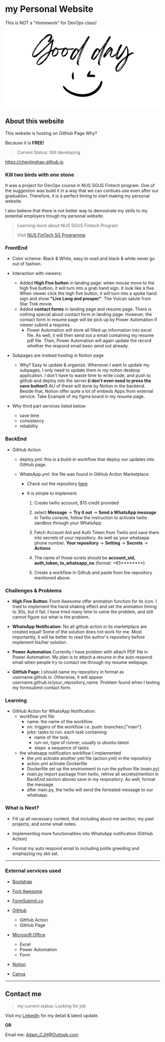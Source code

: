 # my Personal Website
This is NOT a "Homework" for DevOps class!

![Good day](https://github.com/chenjinghao/chenjinghao.github.io/blob/4f6c4907aa7bfaa08e351d7973616234e05ee7ef/resouces/pictures/forWA.png "use Canva to design")

## About this website
This website is hosting on GitHub Page.Why?

Because it is **FREE!**

>Current Status: Still developing

<https://chenjinghao.github.io>

### Kill two birds with one stone

It was a project for DevOps course in NUS SGUS Fintech program. One of the suggestion was build it in a way that we can contiues use even after our graduation. Therefore, it is a perfect timing to start making my personal website. 

I also believe that there is not better way to demostrate my skills to my potential employers trough my personal website. 

>Learning more about NUS SGUS Fintech Program
>
>Visit [NUS FinTech SG Programme](https://ace.nus.edu.sg/nus-fintech-sg-programme/)

### FrontEnd

- Color scheme: Black & White, easy to read and black & white never go out of fashion.

- Interaction with viewers: 
    - Added **High Five button** in landing page: when mouse move to the high five buttion, it will turn into a grab hand sign. It look like a five. When viewer click the high five button, it will turn into a spoke hand sign and show **"Live Long and prosper"**. The Vulcan salute from Star Trek movie. 
    - Added **contact forms** in landing page and resume page. There is nothing special about contact form in landing page. However, the contact form in resume page will be pick up by Power Automation if viewer submit a requires. 
        - Power Automation will store all filled up information into excel file. As well, it will then send out a email containing my resume pdf file. Then, Power Automation will again update the record whether the respond email been send out already. 

- Subpages are instead hosting in Notion page
    - Why? Easy to update & organize. Whenever I want to update my subpages, I only need to update them in my notion desktop application. I don't have to waste time to write code, and push to github and deploy into the server.**(i don't even need to press the save button!)** ALl of these will done by Notion in the backend. Beside that, Notion offer quite a lot of embeds Apps from external service. Take Example of my figma board in my resume page.

- Why third part services listed below:
    - save time
    - consistency
    - reliability

### BackEnd

- GitHub Action
    - deploy.yml: this is a build-in workflow that deploy our updates into GitHub page.

    - WhatsApp.yml: the file was found in GitHub Action Marketplace.
        - Check out the repository [here](https://github.com/ishween/whatsapp-push-notify-action)

        - It is simple to implement:
            1. Create twilio account, $15 credit provided
            2. select **Message** -> **Try it out** -> **Send a WhatsApp message** in Twilio console, follow the instruction to activate twilio sandbox through your WhatsApp
            3. Fetch Account Aid and Auth Token from Twilio and save them into secrets of your repository. As well as your whatsapp phone number. **Your repository** -> **Setting** -> **Secrets** -> **Actions**
            4. The name of those screts should be **account_sid, auth_token, to_whatsapp_no** (format: +65********).
            
            5. Create a workflow in Github and paste from the repository mentioned above. 


### Challenges & Problems

- **High Five Button:** Front Awesome offer animation function for its icon. I tried to implement the hand shaking effect and set the animation timing to 30s, but it fail. I have tried many time to solve the problem, and still cannot figure out what is the problem. 

- **WhatsApp Notification:** No all github action in its marketplace are created equal! Some of the solution does not work for me. Most importantly, it will be better to read the author's repository before implement his/her solution.  

- **Power Automation** Currently I have problem with attach PDF file in Power Automation. My plan is to attach a resume in the auto respond email when people try to contact me through my resume webpage.

- **GitHub Page:** I should name my repository in format as username.github.io. Otherwise, it will appear username.github.io/your_repository_name. Problem found when I testing my formsubmit contact form. 

### Learning
- GitHub Action for WhatsApp Notification: 
    - workflow yml file
        - name: the name of the workflow
        - on: triggers of the workflow i.e. push: branches:["main"]
        - jobs: tasks to run. each task containing: 
            - name of the task, 
            - run-on, type of runner, usually is ubuntu-latest 
            - steps: a sequence of tasks
    - the whatsapp notification workflow I implemented
        - the yml activate another yml file (action.yml) in the repository
        - action.yml activate Dockerfile
        - Dockerfile set up the environment to run the python file (main.py)
        - main.py import package from twilio, retrive all secrets(mention in BackEnd section above) save in my respository. As well, format the message. 
        - after main.py, the twilio will send the formated message to our whatsapp.


### What is Next?

- Fill up all necessary content, that including about me section, my past projects, and some small notes. 

- Implementing more functionalities into WhatsApp notification (GitHub Action) 

- Format my auto respond email to including polite greeding and emphazing my skil set.  

***

### External services used
- [Bootstrap](https://getbootstrap.com/docs/5.2/getting-started/introduction/)

- [Font Awesome](https://fontawesome.com/)

- [FormSubmit.co](https://formsubmit.co/)

- [GitHub](https://github.com/)
    - GitHub Action
    - GitHub Page

- [Microsoft Office](https://www.office.com)
    - Excel
    - Power Automation
    - Form

- [Notion](https://www.notion.so/)

- [Canva](https://www.canva.com/)

***
## Contact me
>my current status: Looking for job

Visit my [LinkedIn](www.linkedin.com/in/adam-cjh) for my detail & latest update.

**OR**

Email me: <Adam_CJH@Outlook.com>